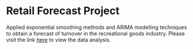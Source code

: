 # Retail Forecast Project

Applied exponential smoothing methods and ARIMA modelling techniques to obtain a forecast of turnover in the recreational goods industry. 
Please visit the link [here](https://ishaan-gupta-au.github.io/retail-forecast/) to view the data analysis. 

